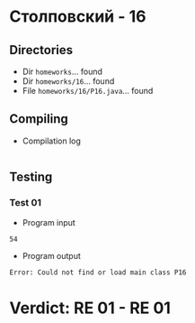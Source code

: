 # Столповский - 16
## Directories
- Dir `homeworks`... found
- Dir `homeworks/16`... found
- File `homeworks/16/P16.java`... found
## Compiling
- Compilation log
```

```
## Testing
### Test 01
- Program input
```
54

```
- Program output
```
Error: Could not find or load main class P16

```
# Verdict: **RE 01** - RE 01
